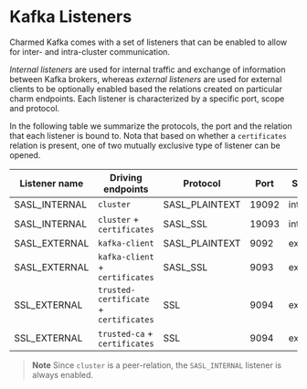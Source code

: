 # Kafka Listeners

Charmed Kafka comes with a set of listeners that can be enabled to allow for
inter- and intra-cluster communication. 

*Internal listeners* are used for internal traffic and exchange of information 
between Kafka brokers, whereas *external listeners* are used for external clients
to be optionally enabled based the relations created on particular
charm endpoints. Each listener is characterized by a specific port, scope and protocol. 

In the following table we summarize the protocols, the port and
the relation that each listener is bound to. Nota that based on whether a `certificates`
relation is present, one of two mutually exclusive type of listener can be 
opened. 

| Listener name | Driving endpoints                      | Protocol       | Port  | Scope    |
|---------------|----------------------------------------|----------------|-------|----------|
| SASL_INTERNAL | `cluster`                              | SASL_PLAINTEXT | 19092 | internal |
| SASL_INTERNAL | `cluster` + `certificates`             | SASL_SSL       | 19093 | internal |
| SASL_EXTERNAL | `kafka-client`                         | SASL_PLAINTEXT | 9092  | external |
| SASL_EXTERNAL | `kafka-client` + `certificates`        | SASL_SSL       | 9093  | external |
| SSL_EXTERNAL  | `trusted-certificate` + `certificates` | SSL            | 9094  | external |
| SSL_EXTERNAL  | `trusted-ca` + `certificates`          | SSL            | 9094  | external |

> **Note** Since `cluster` is a peer-relation, the `SASL_INTERNAL` listener is always enabled.     
